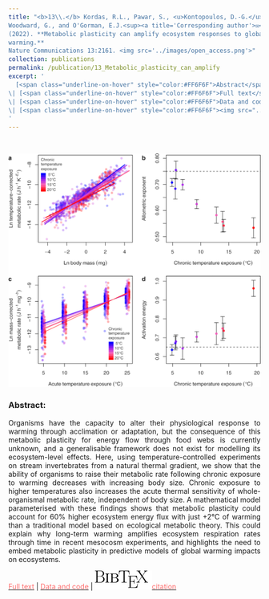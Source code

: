 ```yaml
---
title: "<b>13\\.</b> Kordas, R.L., Pawar, S., <u>Kontopoulos, D.-G.</u>, 
Woodward, G., and O'Gorman, E.J.<sup><a title='Corresponding author'>✉</a></sup> 
(2022). **Metabolic plasticity can amplify ecosystem responses to global 
warming.** 
Nature Communications 13:2161. <img src='../images/open_access.png'>"
collection: publications
permalink: /publication/13_Metabolic_plasticity_can_amplify
excerpt: '
  [<span class="underline-on-hover" style="color:#FF6F6F">Abstract</span>](../publication/13_Metabolic_plasticity_can_amplify)
\| [<span class="underline-on-hover" style="color:#FF6F6F">Full text</span>](https://doi.org/10.1038/s41467-022-29808-1)
\| [<span class="underline-on-hover" style="color:#FF6F6F">Data and code</span>](https://doi.org/10.5526/ERDR-00000148)
\| [<span class="underline-on-hover" style="color:#FF6F6F"><img src="../images/bibtex.svg">citation</span>](../bibtex/13_Metabolic_plasticity_can_amplify.bib)
'
---
```


<br><center><img src="../images/publications/metabolic_plasticity_can_amplify.png"></center>

### Abstract:

<p style='text-align: justify;'>
Organisms have the capacity to alter their physiological response to 
warming through acclimation or adaptation, but the consequence of this 
metabolic plasticity for energy flow through food webs is currently 
unknown, and a generalisable framework does not exist for modelling its 
ecosystem-level effects. Here, using temperature-controlled experiments 
on stream invertebrates from a natural thermal gradient, we show that 
the ability of organisms to raise their metabolic rate following 
chronic exposure to warming decreases with increasing body size. 
Chronic exposure to higher temperatures also increases the acute 
thermal sensitivity of whole-organismal metabolic rate, independent of 
body size. A mathematical model parameterised with these findings shows 
that metabolic plasticity could account for 60% higher ecosystem energy 
flux with just +2°C of warming than a traditional model based on 
ecological metabolic theory. This could explain why long-term warming 
amplifies ecosystem respiration rates through time in recent mesocosm 
experiments, and highlights the need to embed metabolic plasticity in 
predictive models of global warming impacts on ecosystems.



</p>

[<span class="underline-on-hover" style="color:#FF6F6F">Full text</span>](https://doi.org/10.1038/s41467-022-29808-1)
\| [<span class="underline-on-hover" style="color:#FF6F6F">Data and code</span>](https://doi.org/10.5526/ERDR-00000148)
\| [<span class="underline-on-hover" style="color:#FF6F6F"><img src="../images/bibtex.svg">citation</span>](../bibtex/13_Metabolic_plasticity_can_amplify.bib)
